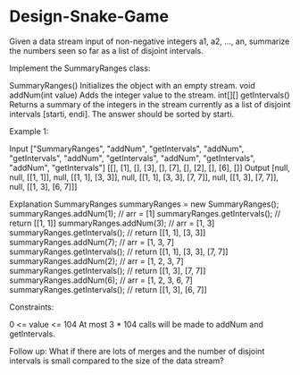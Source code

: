 # Design-Snake-Game
Given a data stream input of non-negative integers a1, a2, ..., an, summarize the numbers seen so far as a list of disjoint intervals.

Implement the SummaryRanges class:

SummaryRanges() Initializes the object with an empty stream.
void addNum(int value) Adds the integer value to the stream.
int[][] getIntervals() Returns a summary of the integers in the stream currently as a list of disjoint intervals [starti, endi]. The answer should be sorted by starti.
 

Example 1:

Input
["SummaryRanges", "addNum", "getIntervals", "addNum", "getIntervals", "addNum", "getIntervals", "addNum", "getIntervals", "addNum", "getIntervals"]
[[], [1], [], [3], [], [7], [], [2], [], [6], []]
Output
[null, null, [[1, 1]], null, [[1, 1], [3, 3]], null, [[1, 1], [3, 3], [7, 7]], null, [[1, 3], [7, 7]], null, [[1, 3], [6, 7]]]

Explanation
SummaryRanges summaryRanges = new SummaryRanges();
summaryRanges.addNum(1);      // arr = [1]
summaryRanges.getIntervals(); // return [[1, 1]]
summaryRanges.addNum(3);      // arr = [1, 3]
summaryRanges.getIntervals(); // return [[1, 1], [3, 3]]
summaryRanges.addNum(7);      // arr = [1, 3, 7]
summaryRanges.getIntervals(); // return [[1, 1], [3, 3], [7, 7]]
summaryRanges.addNum(2);      // arr = [1, 2, 3, 7]
summaryRanges.getIntervals(); // return [[1, 3], [7, 7]]
summaryRanges.addNum(6);      // arr = [1, 2, 3, 6, 7]
summaryRanges.getIntervals(); // return [[1, 3], [6, 7]]
 

Constraints:

0 <= value <= 104
At most 3 * 104 calls will be made to addNum and getIntervals.
 

Follow up: What if there are lots of merges and the number of disjoint intervals is small compared to the size of the data stream?
